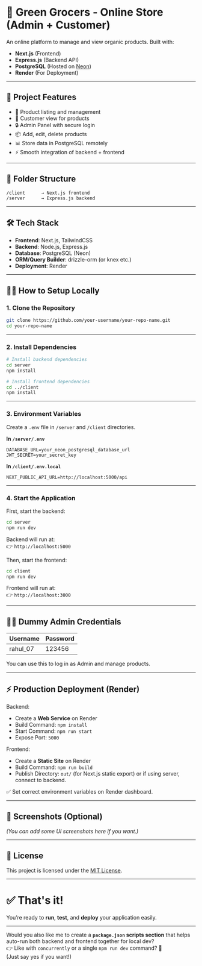 

# 🌟 Green Grocers - Online Store (Admin + Customer)

An online platform to manage and view organic products. Built with:

- **Next.js** (Frontend)
- **Express.js** (Backend API)
- **PostgreSQL** (Hosted on [Neon](https://neon.tech))
- **Render** (For Deployment)

---

## 🚀 Project Features

- 🌱 Product listing and management
- 🛒 Customer view for products
- 🔒 Admin Panel with secure login
- 📦 Add, edit, delete products
- 📊 Store data in PostgreSQL remotely
- ⚡ Smooth integration of backend + frontend

---

## 📂 Folder Structure

```
/client      → Next.js frontend
/server      → Express.js backend
```

---

## 🛠 Tech Stack

- **Frontend**: Next.js, TailwindCSS
- **Backend**: Node.js, Express.js
- **Database**: PostgreSQL (Neon)
- **ORM/Query Builder**: drizzle-orm (or knex etc.)
- **Deployment**: Render

---

## 🧑‍💻 How to Setup Locally

### 1. Clone the Repository

```bash
git clone https://github.com/your-username/your-repo-name.git
cd your-repo-name
```

---

### 2. Install Dependencies

```bash
# Install backend dependencies
cd server
npm install

# Install frontend dependencies
cd ../client
npm install
```

---

### 3. Environment Variables

Create a `.env` file in `/server` and `/client` directories.

**In `/server/.env`**

```env
DATABASE_URL=your_neon_postgresql_database_url
JWT_SECRET=your_secret_key
```

**In `/client/.env.local`**

```env
NEXT_PUBLIC_API_URL=http://localhost:5000/api
```

---

### 4. Start the Application

First, start the backend:

```bash
cd server
npm run dev
```

Backend will run at:  
👉 `http://localhost:5000`

Then, start the frontend:

```bash
cd client
npm run dev
```

Frontend will run at:  
👉 `http://localhost:3000`

---

## 🧑‍🏫 Dummy Admin Credentials

| Username  | Password |
|-----------|----------|
| rahul_07  | 123456   |

You can use this to log in as Admin and manage products.

---

## ⚡ Production Deployment (Render)

Backend:
- Create a **Web Service** on Render
- Build Command: `npm install`
- Start Command: `npm run start`
- Expose Port: `5000`

Frontend:
- Create a **Static Site** on Render
- Build Command: `npm run build`
- Publish Directory: `out/` (for Next.js static export) or if using server, connect to backend.

✅ Set correct environment variables on Render dashboard.

---

## 📸 Screenshots (Optional)
*(You can add some UI screenshots here if you want.)*

---

## 📑 License

This project is licensed under the [MIT License](LICENSE).

---

# ✅ That's it!

You’re ready to **run**, **test**, and **deploy** your application easily.

---

Would you also like me to create a **`package.json` scripts section** that helps auto-run both backend and frontend together for local dev?  
👉 Like with `concurrently` or a single `npm run dev` command? 🚀  
(Just say yes if you want!)
